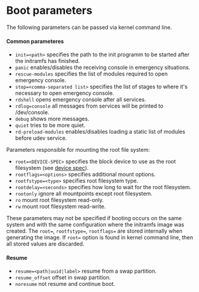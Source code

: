 # Boot parameters

The following parameters can be passed via kernel command line.

#### Common parameteres

- `init=<path>` specifies the path to the init programm to be started after the initramfs has finished.
- `panic` enables/disables the receiving console in emergency situations.
- `rescue-modules` specifies the list of modules required to open emergency console.
- `stop=<comma-separated list>` specifies the list of stages to where it's necessary to open emergency console.
- `rdshell` opens emergency console after all services.
- `rdlog=console` all messages from services will be printed to /dev/console.
- `debug` shows more messages.
- `quiet` tries to be more quiet.
- `rd-preload-modules` enables/disables loading a static list of modules before udev service.

Parameters responsible for mounting the root file system:

- `root=<DEVICE-SPEC>` specifies the block device to use as the root filesystem
  (see [device spec](DeviceSpec.md)).
- `rootflags=<options>` specifies additional mount options.
- `rootfstype=<type>` specifies root filesystem type.
- `rootdelay=<seconds>` specifies how long to wait for the root filesystem.
- `rootonly` ignore all mountpoints except root filesystem.
- `ro` mount root filesystem read-only.
- `rw` mount root filesystem read-write.

These parameters may not be specified if booting occurs on the same system and
with the same configuration where the initramfs image was created. The `root=`,
`rootfstype=`, `rootflags=` are stored internally when generating the image.
If `root=` option is found in kernel command line, then all stored values are
discarded.

#### Resume

- `resume=<path|uuid|label>` resume from a swap partition.
- `resume_offset` offset in swap partition.
- `noresume` not resume and continue boot.
